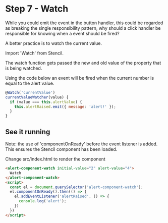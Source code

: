 # Step 7 - Watch

While you could emit the event in the button handler, this could be regarded as breaking the single responsibility pattern, why should a click handler be responsible for knowing when a event should be fired?

A better practice is to watch the current value.

Import 'Watch' from Stencil.

The watch function gets passed the new and old value of the property that is being watched.

Using the code below an event will be fired when the current number is equal to the alert value.

```jsx
@Watch('currentValue')
currentValueWatcher(value) {
  if (value === this.alertValue) {
    this.alertRaised.emit({ message: 'alert!' });
  }
}
```

## See it running

Note: the use of 'componentOnReady' before the event listener is added.  This ensures the Stencil component has been loaded.

Change src/index.html to render the component

```html
<alert-component-watch initial-value="2" alert-value="4">
  Watch
</alert-component-watch>
<script>
  const el = document.querySelector('alert-component-watch');
  el.componentOnReady().then(() => {
    el.addEventListener('alertRaised', () => {
      console.log('alert');
    })
  })
</script>
```